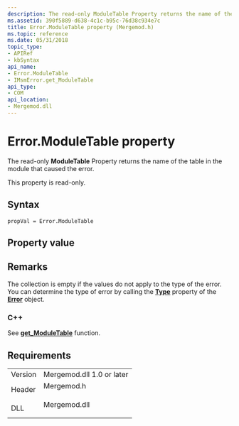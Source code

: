 ```yaml
---
description: The read-only ModuleTable Property returns the name of the table in the module that caused the error.
ms.assetid: 390f5889-d638-4c1c-b95c-76d38c934e7c
title: Error.ModuleTable property (Mergemod.h)
ms.topic: reference
ms.date: 05/31/2018
topic_type: 
- APIRef
- kbSyntax
api_name: 
- Error.ModuleTable
- IMsmError.get_ModuleTable
api_type: 
- COM
api_location: 
- Mergemod.dll
---
```


# Error.ModuleTable property

The read-only **ModuleTable** Property returns the name of the table in the module that caused the error.

This property is read-only.

## Syntax


```JScript
propVal = Error.ModuleTable
```



## Property value

## Remarks

The collection is empty if the values do not apply to the type of the error. You can determine the type of error by calling the [**Type**](error-type.md) property of the [**Error**](error-object.md) object.

### C++

See [**get\_ModuleTable**](/windows/win32/api/mergemod/nf-mergemod-imsmerror-get_moduletable) function.

## Requirements



|                    |                                                                                         |
|--------------------|-----------------------------------------------------------------------------------------|
| Version<br/> | Mergemod.dll 1.0 or later<br/>                                                    |
| Header<br/>  | <dl> <dt>Mergemod.h</dt> </dl>   |
| DLL<br/>     | <dl> <dt>Mergemod.dll</dt> </dl> |



 


